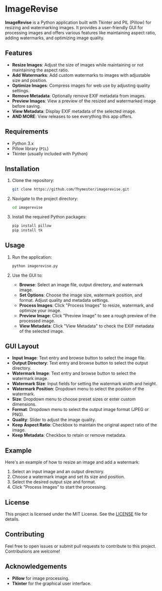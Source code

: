 # ImageRevise

**ImageRevise** is a Python application built with Tkinter and PIL (Pillow) for resizing and watermarking images. It provides a user-friendly GUI for processing images and offers various features like maintaining aspect ratio, adding watermarks, and optimizing image quality.

## Features

- **Resize Images**: Adjust the size of images while maintaining or not maintaining the aspect ratio.
- **Add Watermarks**: Add custom watermarks to images with adjustable size and position.
- **Optimize Images**: Compress images for web use by adjusting quality settings.
- **Remove Metadata**: Optionally remove EXIF metadata from images.
- **Preview Images**: View a preview of the resized and watermarked image before saving.
- **View Metadata**: Display EXIF metadata of the selected image.
- **AND MORE**: View releases to see everything this app offers.

## Requirements

- Python 3.x
- Pillow library (`PIL`)
- Tkinter (usually included with Python)

## Installation

1. Clone the repository:

    ```bash
    git clone https://github.com/Thymester/imagerevise.git
    ```

2. Navigate to the project directory:

    ```bash
    cd imagerevise
    ```

3. Install the required Python packages:

    ```bash
    pip install pillow
    pip install tk
    ```

## Usage

1. Run the application:

    ```bash
    python imagerevise.py
    ```

2. Use the GUI to:
    - **Browse**: Select an image file, output directory, and watermark image.
    - **Set Options**: Choose the image size, watermark position, and format. Adjust quality and metadata settings.
    - **Process Images**: Click "Process Images" to resize, watermark, and optimize your image.
    - **Preview Image**: Click "Preview Image" to see a rough preview of the processed image.
    - **View Metadata**: Click "View Metadata" to check the EXIF metadata of the selected image.

## GUI Layout

- **Input Image**: Text entry and browse button to select the image file.
- **Output Directory**: Text entry and browse button to select the output directory.
- **Watermark Image**: Text entry and browse button to select the watermark image.
- **Watermark Size**: Input fields for setting the watermark width and height.
- **Watermark Position**: Dropdown menu to select the position of the watermark.
- **Size**: Dropdown menu to choose preset sizes or enter custom dimensions.
- **Format**: Dropdown menu to select the output image format (JPEG or PNG).
- **Quality**: Slider to adjust the image quality.
- **Keep Aspect Ratio**: Checkbox to maintain the original aspect ratio of the image.
- **Keep Metadata**: Checkbox to retain or remove metadata.

## Example

Here's an example of how to resize an image and add a watermark:

1. Select an input image and an output directory.
2. Choose a watermark image and set its size and position.
3. Select the desired output size and format.
4. Click "Process Images" to start the processing.

## License

This project is licensed under the MIT License. See the [LICENSE](LICENSE) file for details.

## Contributing

Feel free to open issues or submit pull requests to contribute to this project. Contributions are welcome!

## Acknowledgements

- **Pillow** for image processing.
- **Tkinter** for the graphical user interface.
